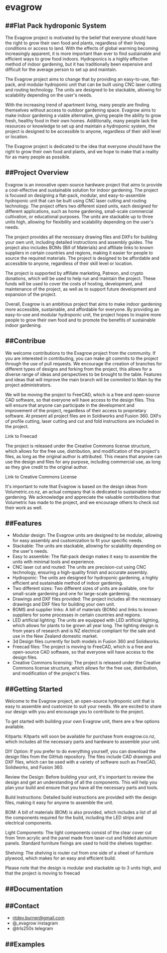 # evagrow
##Flat Pack hydroponic System
-----

The Evagrow project is motivated by the belief that everyone should have the right to grow their own food and plants, regardless of their living conditions or access to land. With the effects of global warming becoming increasingly apparent, it is more important than ever to find sustainable and efficient ways to grow food indoors. Hydroponics is a highly effective method of indoor gardening, but it has traditionally been expensive and difficult for the average person to set up and maintain.

The Evagrow project aims to change that by providing an easy-to-use, flat-pack, and modular hydroponic unit that can be built using CNC laser cutting and routing technology. The units are designed to be stackable, allowing for scalability depending on the user's needs.

With the increasing trend of apartment living, many people are finding themselves without access to outdoor gardening space. Evagrow aims to make indoor gardening a viable alternative, giving people the ability to grow fresh, healthy food in their own homes. Additionally, many people lack the resources or knowledge to set up and maintain a hydroponic system, the project is designed to be accessible to anyone, regardless of their skill level or location.

The Evagrow project is dedicated to the idea that everyone should have the right to grow their own food and plants, and we hope to make that a reality for as many people as possible.





##Project Overview
-----
Evagrow is an innovative open-source hardware project that aims to provide a cost-effective and sustainable solution for indoor gardening. The project is focused on designing a flat-pack, modular, and easy-to-assemble hydroponic unit that can be built using CNC laser cutting and routing technology. The project offers two different sized units, each designed for different applications, such as home gardening, small-scale commercial cultivation, or educational purposes. The units are stackable up to three units high, allowing for flexibility and scalability depending on the user's needs.

The project provides all the necessary drawing files and DXFs for building your own unit, including detailed instructions and assembly guides. The project also includes BOMs (Bill of Materials) and affiliate links to known suppliers in certain countries and regions, making it easier for people to source the required materials. The project is designed to be affordable and accessible to anyone, regardless of their skill level or location.

The project is supported by affiliate marketing, Patreon, and crypto donations, which will be used to help run and maintain the project. These funds will be used to cover the costs of hosting, development, and maintenance of the project, as well as to support future development and expansion of the project.

Overall, Evagrow is an ambitious project that aims to make indoor gardening more accessible, sustainable, and affordable for everyone. By providing an easy-to-use and modular hydroponic unit, the project hopes to inspire more people to grow their own food and to promote the benefits of sustainable indoor gardening.





##Contribue
------
We welcome contributions to the Evagrow project from the community. If you are interested in contributing, you can make git commits to the project through the use of pull requests. We encourage the creation of branches for different types of designs and forking from the project, this allows for a diverse range of ideas and perspectives to be brought to the table. Features and ideas that will improve the main branch will be commited to Main by the project administrators.

We will be moving the project to FreeCAD, which is a free and open-source CAD software, so that everyone will have access to the design files. This will ensure that anyone can participate in the development and improvement of the project, regardless of their access to proprietary software.
At present all project files are in Soldiworks and Fusion 360.
DXFs of profile cutting, laser cutting and cut and fold instructions are included in the project.

Link to Freecad

The project is released under the Creative Commons license structure, which allows for the free use, distribution, and modification of the project's files, as long as the original author is attributed. This means that anyone can use the design and files for any purpose, including commercial use, as long as they give credit to the original author.

Link to Creative Commons License

It's important to note that Evagrow is based on the design ideas from Volumetric.co.nz, an actual company that is dedicated to sustainable indoor gardening. We acknowledge and appreciate the valuable contributions that Volumetric has made to the project, and we encourage others to check out their work as well. 




##Features
------

- Modular design: The Evagrow units are designed to be modular, allowing for easy assembly and customization to fit your specific needs.
- Stackable: The units are stackable, allowing for scalability depending on the user's needs.
- Easy to assemble: The flat-pack design makes it easy to assemble the units with minimal tools and experience.
- CNC laser cut and routed: The units are precision-cut using CNC technology, ensuring a high-quality finish and accurate assembly.
- Hydroponic: The units are designed for hydroponic gardening, a highly efficient and sustainable method of indoor gardening.
- Two different sizes: Two different sizes of units are available, one for small-scale gardening and one for large-scale gardening.
- Drawings and DXF files provided: The project includes all the necessary drawings and DXF files for building your own unit.
- BOMS and supplier links: A bill of materials (BOMs) and links to known suppliers for some processes in certain countries and regions.
- LED artificial lighting: The units are equipped with LED artificial lighting, which allows for plants to be grown all year long. The lighting design is from years of research and is NZ electrical compliant for the sale and use in the New Zealand domestic market.
- 3d Design files currently for both models in Fusion 360 and Solidworks.
- Freecad files: The project is moving to FreeCAD, which is a free and open-source CAD software, so that everyone will have access to the design files.
- Creative Commons licensing: The project is released under the Creative Commons license structure, which allows for the free use, distribution, and modification of the project's files.




##Getting Started
-----

Welcome to the Evagrow project, an open-source hydroponic unit that is easy to assemble and customize to suit your needs. We are excited to share our design with you and encourage you to contribute to the project.

To get started with building your own Evagrow unit, there are a few options available.

Kitparts: Kitparts will soon be available for purchase from evagrow.co.nz, which includes all the necessary parts and hardware to assemble your unit.

DIY Option: If you prefer to do everything yourself, you can download the design files from the GitHub repository. The files include CAD drawings and DXF files, which can be used with a variety of software such as FreeCAD, Solidworks, and Fusion 360.

Review the Design: Before building your unit, it's important to review the design and get an understanding of all the components. This will help you plan your build and ensure that you have all the necessary parts and tools.

Build Instructions: Detailed build instructions are provided with the design files, making it easy for anyone to assemble the unit.

BOM: A bill of materials (BOM) is also provided, which includes a list of all the components required for the build, including the LED strips and electrical components.

Light Components: The light components consist of the clear cover cut from 1mm acrylic and the panel made from laser-cut and folded aluminum panels. Standard furniture fixings are used to hold the shelves together.

Shelving: The shelving is router cut from one side of a sheet of furniture plywood, which makes for an easy and efficient build.

Please note that the design is modular and stackable up to 3 units high, and that the project is moving to freecad 




##Documentation
-----

##Contact
-----

- ntdev.burner@gmail.com
- @_evagrow instagram
- @trls250s telegram

##Examples
-----
